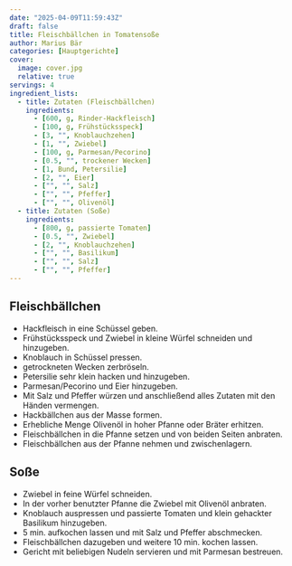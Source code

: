 ```yaml
---
date: "2025-04-09T11:59:43Z"
draft: false
title: Fleischbällchen in Tomatensoße
author: Marius Bär
categories: [Hauptgerichte]
cover:
  image: cover.jpg
  relative: true
servings: 4
ingredient_lists:
  - title: Zutaten (Fleischbällchen)
    ingredients:
      - [600, g, Rinder-Hackfleisch]
      - [100, g, Frühstücksspeck]
      - [3, "", Knoblauchzehen]
      - [1, "", Zwiebel]
      - [100, g, Parmesan/Pecorino]
      - [0.5, "", trockener Wecken]
      - [1, Bund, Petersilie]
      - [2, "", Eier]
      - ["", "", Salz]
      - ["", "", Pfeffer]
      - ["", "", Olivenöl]
  - title: Zutaten (Soße)
    ingredients:
      - [800, g, passierte Tomaten]
      - [0.5, "", Zwiebel]
      - [2, "", Knoblauchzehen]
      - ["", "", Basilikum]
      - ["", "", Salz]
      - ["", "", Pfeffer]
---
```


## Fleischbällchen

- Hackfleisch in eine Schüssel geben.
- Frühstücksspeck und Zwiebel in kleine Würfel schneiden und hinzugeben.
- Knoblauch in Schüssel pressen.
- getrockneten Wecken zerbröseln.
- Petersilie sehr klein hacken und hinzugeben.
- Parmesan/Pecorino und Eier hinzugeben.
- Mit Salz und Pfeffer würzen und anschließend alles Zutaten mit den Händen vermengen.
- Hackbällchen aus der Masse formen.
- Erhebliche Menge Olivenöl in hoher Pfanne oder Bräter erhitzen.
- Fleischbällchen in die Pfanne setzen und von beiden Seiten anbraten.
- Fleischbällchen aus der Pfanne nehmen und zwischenlagern.

## Soße

- Zwiebel in feine Würfel schneiden.
- In der vorher benutzter Pfanne die Zwiebel mit Olivenöl anbraten.
- Knoblauch auspressen und passierte Tomaten und klein gehackter Basilikum hinzugeben.
- 5 min. aufkochen lassen und mit Salz und Pfeffer abschmecken.
- Fleischbällchen dazugeben und weitere 10 min. kochen lassen.
- Gericht mit beliebigen Nudeln servieren und mit Parmesan bestreuen.
